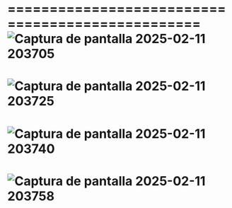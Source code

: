 

=================================================
![Captura de pantalla 2025-02-11 203705](https://github.com/user-attachments/assets/da088125-90a3-4bf0-86d4-148a88aac278)
====================================================================
![Captura de pantalla 2025-02-11 203725](https://github.com/user-attachments/assets/fa7f0ea4-bf42-4ba3-bc8e-f4276a803c14)
====================================================================
![Captura de pantalla 2025-02-11 203740](https://github.com/user-attachments/assets/6d4b4ef1-d8e7-46d7-a007-29fe24574131)
====================================================================
![Captura de pantalla 2025-02-11 203758](https://github.com/user-attachments/assets/24582ea3-f0e9-486a-aec0-183c4ddd529b)
====================================================================
